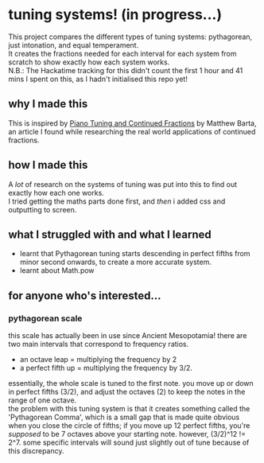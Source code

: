 # tuning systems! (in progress...)
This project compares the different types of tuning systems: pythagorean, just intonation, and equal temperament.<br>
It creates the fractions needed for each interval for each system from scratch to show exactly how each system works.
<br>N.B.: The Hackatime tracking for this didn't count the first 1 hour and 41 mins I spent on this, as I hadn't initialised this repo yet!
## why I made this
This is inspired by <a href = "https://www.whitman.edu/Documents/Academics/Mathematics/bartha.pdf" target="_blank">Piano Tuning and Continued Fractions</a> by Matthew Barta, an article I found while researching the real world applications of continued fractions.

## how I made this
A *lot* of research on the systems of tuning was put into this to find out exactly how each one works. <br>
I tried getting the maths parts done first, and *then* i added css and outputting to screen.
## what I struggled with and what I learned
- learnt that Pythagorean tuning starts descending in perfect fifths from minor second onwards, to create a more accurate system.
- learnt about Math.pow

## for anyone who's interested...
### pythagorean scale
this scale has actually been in use since Ancient Mesopotamia! there are two main intervals that correspond to frequency ratios.
- an octave leap = multiplying the frequency by 2
- a perfect fifth up = multiplying the frequency by 3/2.

essentially, the whole scale is tuned to the first note. you move up or down in perfect fifths (3/2), and adjust the octaves (2) to keep the notes in the range of one octave. <br>the problem with this tuning system is that it creates something called the 'Pythagorean Comma', which is a small gap that is made quite obvious when you close the circle of fifths; if you move up 12 perfect fifths, you're *supposed* to be 7 octaves above your starting note. however, (3/2)^12 != 2^7. some specific intervals will sound just slightly out of tune because of this discrepancy.